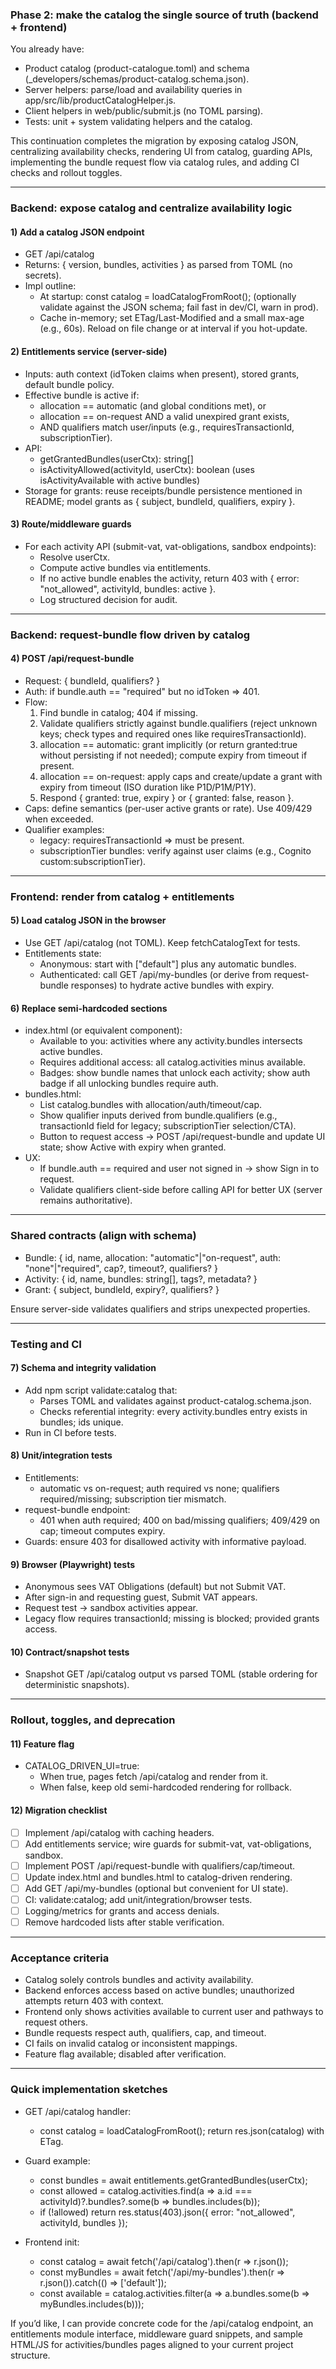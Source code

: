 ### Phase 2: make the catalog the single source of truth (backend + frontend)

You already have:
- Product catalog (product-catalogue.toml) and schema (_developers/schemas/product-catalog.schema.json).
- Server helpers: parse/load and availability queries in app/src/lib/productCatalogHelper.js.
- Client helpers in web/public/submit.js (no TOML parsing).
- Tests: unit + system validating helpers and the catalog.

This continuation completes the migration by exposing catalog JSON, centralizing availability checks, rendering UI from catalog, guarding APIs, implementing the bundle request flow via catalog rules, and adding CI checks and rollout toggles.

---

### Backend: expose catalog and centralize availability logic

#### 1) Add a catalog JSON endpoint
- GET /api/catalog
- Returns: { version, bundles, activities } as parsed from TOML (no secrets).
- Impl outline:
    - At startup: const catalog = loadCatalogFromRoot(); (optionally validate against the JSON schema; fail fast in dev/CI, warn in prod).
    - Cache in-memory; set ETag/Last-Modified and a small max-age (e.g., 60s). Reload on file change or at interval if you hot-update.

#### 2) Entitlements service (server-side)
- Inputs: auth context (idToken claims when present), stored grants, default bundle policy.
- Effective bundle is active if:
    - allocation == automatic (and global conditions met), or
    - allocation == on-request AND a valid unexpired grant exists,
    - AND qualifiers match user/inputs (e.g., requiresTransactionId, subscriptionTier).
- API:
    - getGrantedBundles(userCtx): string[]
    - isActivityAllowed(activityId, userCtx): boolean (uses isActivityAvailable with active bundles)
- Storage for grants: reuse receipts/bundle persistence mentioned in README; model grants as { subject, bundleId, qualifiers, expiry }.

#### 3) Route/middleware guards
- For each activity API (submit-vat, vat-obligations, sandbox endpoints):
    - Resolve userCtx.
    - Compute active bundles via entitlements.
    - If no active bundle enables the activity, return 403 with { error: "not_allowed", activityId, bundles: active }.
    - Log structured decision for audit.

---

### Backend: request-bundle flow driven by catalog

#### 4) POST /api/request-bundle
- Request: { bundleId, qualifiers? }
- Auth: if bundle.auth == "required" but no idToken => 401.
- Flow:
    1) Find bundle in catalog; 404 if missing.
    2) Validate qualifiers strictly against bundle.qualifiers (reject unknown keys; check types and required ones like requiresTransactionId).
    3) allocation == automatic: grant implicitly (or return granted:true without persisting if not needed); compute expiry from timeout if present.
    4) allocation == on-request: apply caps and create/update a grant with expiry from timeout (ISO duration like P1D/P1M/P1Y).
    5) Respond { granted: true, expiry } or { granted: false, reason }.
- Caps: define semantics (per-user active grants or rate). Use 409/429 when exceeded.
- Qualifier examples:
    - legacy: requiresTransactionId => must be present.
    - subscriptionTier bundles: verify against user claims (e.g., Cognito custom:subscriptionTier).

---

### Frontend: render from catalog + entitlements

#### 5) Load catalog JSON in the browser
- Use GET /api/catalog (not TOML). Keep fetchCatalogText for tests.
- Entitlements state:
    - Anonymous: start with ["default"] plus any automatic bundles.
    - Authenticated: call GET /api/my-bundles (or derive from request-bundle responses) to hydrate active bundles with expiry.

#### 6) Replace semi-hardcoded sections
- index.html (or equivalent component):
    - Available to you: activities where any activity.bundles intersects active bundles.
    - Requires additional access: all catalog.activities minus available.
    - Badges: show bundle names that unlock each activity; show auth badge if all unlocking bundles require auth.
- bundles.html:
    - List catalog.bundles with allocation/auth/timeout/cap.
    - Show qualifier inputs derived from bundle.qualifiers (e.g., transactionId field for legacy; subscriptionTier selection/CTA).
    - Button to request access -> POST /api/request-bundle and update UI state; show Active with expiry when granted.
- UX:
    - If bundle.auth == required and user not signed in -> show Sign in to request.
    - Validate qualifiers client-side before calling API for better UX (server remains authoritative).

---

### Shared contracts (align with schema)

- Bundle: { id, name, allocation: "automatic"|"on-request", auth: "none"|"required", cap?, timeout?, qualifiers? }
- Activity: { id, name, bundles: string[], tags?, metadata? }
- Grant: { subject, bundleId, expiry?, qualifiers? }

Ensure server-side validates qualifiers and strips unexpected properties.

---

### Testing and CI

#### 7) Schema and integrity validation
- Add npm script validate:catalog that:
    - Parses TOML and validates against product-catalog.schema.json.
    - Checks referential integrity: every activity.bundles entry exists in bundles; ids unique.
- Run in CI before tests.

#### 8) Unit/integration tests
- Entitlements:
    - automatic vs on-request; auth required vs none; qualifiers required/missing; subscription tier mismatch.
- request-bundle endpoint:
    - 401 when auth required; 400 on bad/missing qualifiers; 409/429 on cap; timeout computes expiry.
- Guards: ensure 403 for disallowed activity with informative payload.

#### 9) Browser (Playwright) tests
- Anonymous sees VAT Obligations (default) but not Submit VAT.
- After sign-in and requesting guest, Submit VAT appears.
- Request test -> sandbox activities appear.
- Legacy flow requires transactionId; missing is blocked; provided grants access.

#### 10) Contract/snapshot tests
- Snapshot GET /api/catalog output vs parsed TOML (stable ordering for deterministic snapshots).

---

### Rollout, toggles, and deprecation

#### 11) Feature flag
- CATALOG_DRIVEN_UI=true:
    - When true, pages fetch /api/catalog and render from it.
    - When false, keep old semi-hardcoded rendering for rollback.

#### 12) Migration checklist
- [ ] Implement /api/catalog with caching headers.
- [ ] Add entitlements service; wire guards for submit-vat, vat-obligations, sandbox.
- [ ] Implement POST /api/request-bundle with qualifiers/cap/timeout.
- [ ] Update index.html and bundles.html to catalog-driven rendering.
- [ ] Add GET /api/my-bundles (optional but convenient for UI state).
- [ ] CI: validate:catalog; add unit/integration/browser tests.
- [ ] Logging/metrics for grants and access denials.
- [ ] Remove hardcoded lists after stable verification.

---

### Acceptance criteria

- Catalog solely controls bundles and activity availability.
- Backend enforces access based on active bundles; unauthorized attempts return 403 with context.
- Frontend only shows activities available to current user and pathways to request others.
- Bundle requests respect auth, qualifiers, cap, and timeout.
- CI fails on invalid catalog or inconsistent mappings.
- Feature flag available; disabled after verification.

---

### Quick implementation sketches

- GET /api/catalog handler:
    - const catalog = loadCatalogFromRoot(); return res.json(catalog) with ETag.

- Guard example:
    - const bundles = await entitlements.getGrantedBundles(userCtx);
    - const allowed = catalog.activities.find(a => a.id === activityId)?.bundles?.some(b => bundles.includes(b));
    - if (!allowed) return res.status(403).json({ error: "not_allowed", activityId, bundles });

- Frontend init:
    - const catalog = await fetch('/api/catalog').then(r => r.json());
    - const myBundles = await fetch('/api/my-bundles').then(r => r.json()).catch(() => ['default']);
    - const available = catalog.activities.filter(a => a.bundles.some(b => myBundles.includes(b)));

If you’d like, I can provide concrete code for the /api/catalog endpoint, an entitlements module interface, middleware guard snippets, and sample HTML/JS for activities/bundles pages aligned to your current project structure.